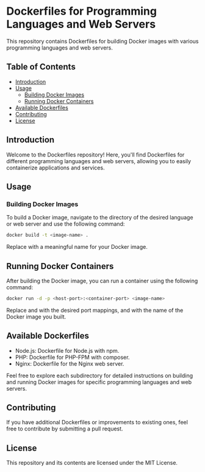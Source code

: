 # Dockerfiles for Programming Languages and Web Servers

This repository contains Dockerfiles for building Docker images with various programming languages and web servers.

## Table of Contents

- [Introduction](#introduction)
- [Usage](#usage)
  - [Building Docker Images](#building-docker-images)
  - [Running Docker Containers](#running-docker-containers)
- [Available Dockerfiles](#available-dockerfiles)
- [Contributing](#contributing)
- [License](#license)

## Introduction

Welcome to the Dockerfiles repository! Here, you'll find Dockerfiles for different programming languages and web servers, allowing you to easily containerize applications and services.

## Usage

### Building Docker Images

To build a Docker image, navigate to the directory of the desired language or web server and use the following command:

```bash
docker build -t <image-name> .
```

Replace <image-name> with a meaningful name for your Docker image.

## Running Docker Containers
After building the Docker image, you can run a container using the following command:

```bash
docker run -d -p <host-port>:<container-port> <image-name>
```

Replace <host-port> and <container-port> with the desired port mappings, and <image-name> with the name of the Docker image you built.

## Available Dockerfiles
- Node.js: Dockerfile for Node.js with npm.
- PHP: Dockerfile for PHP-FPM with composer.
- Nginx: Dockerfile for the Nginx web server.

Feel free to explore each subdirectory for detailed instructions on building and running Docker images for specific programming languages and web servers.

## Contributing
If you have additional Dockerfiles or improvements to existing ones, feel free to contribute by submitting a pull request.

## License
This repository and its contents are licensed under the MIT License.
